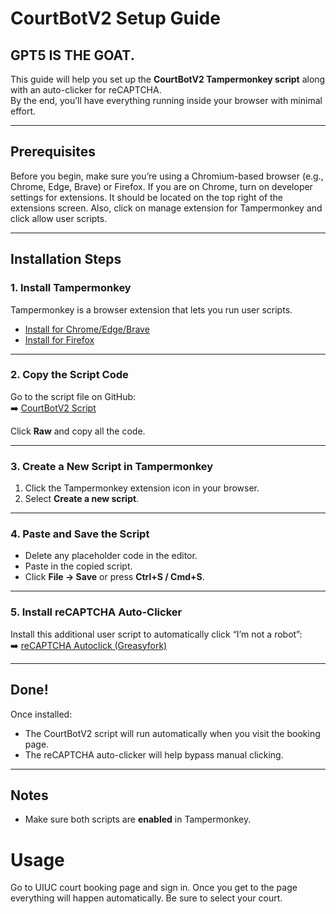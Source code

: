 # CourtBotV2 Setup Guide

## GPT5 IS THE GOAT.

This guide will help you set up the **CourtBotV2 Tampermonkey script** along with an auto-clicker for reCAPTCHA.  
By the end, you’ll have everything running inside your browser with minimal effort.

---

## Prerequisites
Before you begin, make sure you’re using a Chromium-based browser (e.g., Chrome, Edge, Brave) or Firefox.
If you are on Chrome, turn on developer settings for extensions. It should be located on the top right of the extensions screen. Also, click on manage extension for Tampermonkey and click allow user scripts.


---

## Installation Steps

### 1. Install Tampermonkey
Tampermonkey is a browser extension that lets you run user scripts.  
- [Install for Chrome/Edge/Brave](https://www.tampermonkey.net/?ext=dhdg&browser=chrome)  
- [Install for Firefox](https://www.tampermonkey.net/?ext=dhdg&browser=firefox)  

---

### 2. Copy the Script Code
Go to the script file on GitHub:  
➡️ [CourtBotV2 Script](https://github.com/ryantmk518/CourtBotV2/blob/main/Bot.js)

Click **Raw** and copy all the code.

---

### 3. Create a New Script in Tampermonkey
1. Click the Tampermonkey extension icon in your browser.  
2. Select **Create a new script**.  

---

### 4. Paste and Save the Script
- Delete any placeholder code in the editor.  
- Paste in the copied script.  
- Click **File → Save** or press **Ctrl+S / Cmd+S**.  

---

### 5. Install reCAPTCHA Auto-Clicker
Install this additional user script to automatically click “I’m not a robot”:  
➡️ [reCAPTCHA Autoclick (Greasyfork)](https://greasyfork.org/en/scripts/461650-recaptcha-autoclick)

---

## Done!
Once installed:
- The CourtBotV2 script will run automatically when you visit the booking page.  
- The reCAPTCHA auto-clicker will help bypass manual clicking.  

---

## Notes
- Make sure both scripts are **enabled** in Tampermonkey.

# Usage
Go to UIUC court booking page and sign in. Once you get to the page everything will happen automatically. Be sure to select your court.
